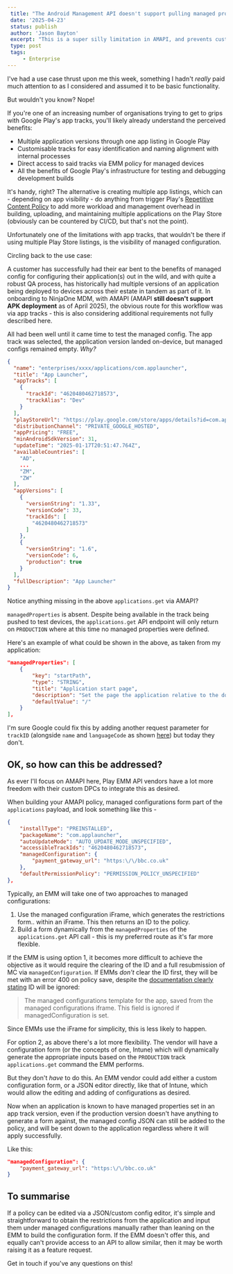 ```yaml
---
 title: "The Android Management API doesn't support pulling managed properties (config) from app tracks. Here's how to work around it"
 date: '2025-04-23'
 status: publish
 author: 'Jason Bayton'
 excerpt: "This is a super silly limitation in AMAPI, and prevents customers testing their managed configurations in tracks before rolling out to prod. Your EMM can work around it, though."
 type: post
 tags:
     - Enterprise
---
```


I've had a use case thrust upon me this week, something I hadn't _really_ paid much attention to as I considered and assumed it to be basic functionality. 

But wouldn't you know? Nope!

If you're one of an increasing number of organisations trying to get to grips with Google Play's app tracks, you'll likely already understand the perceived benefits: 

- Multiple application versions through one app listing in Google Play
- Customisable tracks for easy identification and naming alignment with internal processes
- Direct access to said tracks via EMM policy for managed devices
- All the benefits of Google Play's infrastructure for testing and debugging development builds

It's handy, right? The alternative is creating multiple app listings, which can - depending on app visibility - do anything from trigger Play's [Repetitive Content Policy](https://support.google.com/googleplay/android-developer/answer/9899034#!?zippy_activeEl=made-for-ads#made-for-ads&zippy=%2Cexamples-of-common-violations) to add more workload and management overhead in building, uploading, and maintaining multiple applications on the Play Store (obviously can be countered by CI/CD, but that's not the point).

Unfortunately one of the limitations with app tracks, that wouldn't be there if using multiple Play Store listings, is the visibility of managed configuration.

Circling back to the use case:

A customer has successfully had their ear bent to the benefits of managed config for configuring their application(s) out in the wild, and with quite a robust QA process, has historically had multiple versions of an application being deployed to devices across their estate in tandem as part of it. In onboarding to NinjaOne MDM, with AMAPI (AMAPI **still doesn't support APK deployment** as of April 2025), the obvious route for this workflow was via app tracks - this is also considering additional requirements not fully described here.

All had been well until it came time to test the managed config. The app track was selected, the application version landed on-device, but managed configs remained empty. _Why?_

```json
{
  "name": "enterprises/xxxx/applications/com.applauncher",
  "title": "App Launcher",
  "appTracks": [
    {
      "trackId": "4620480462718573",
      "trackAlias": "Dev"
    }
  ],
  "playStoreUrl": "https://play.google.com/store/apps/details?id=com.applauncher",
  "distributionChannel": "PRIVATE_GOOGLE_HOSTED",
  "appPricing": "FREE",
  "minAndroidSdkVersion": 31,
  "updateTime": "2025-01-17T20:51:47.764Z",
  "availableCountries": [
    "AD",
    ...
    "ZM",
    "ZW"
  ],
  "appVersions": [
    {
      "versionString": "1.33",
      "versionCode": 33,
      "trackIds": [
        "4620480462718573"
      ]
    },
    {
      "versionString": "1.6",
      "versionCode": 6,
      "production": true
    }
  ],
  "fullDescription": "App Launcher"
}
```

Notice anything missing in the above `applications.get` via AMAPI? 

`managedProperties` is absent. Despite being available in the track being pushed to test devices, the `applications.get` API endpoint will only return on `PRODUCTION` where at this time no managed properties were defined.

Here's an example of what could be shown in the above, as taken from my application:

```json
"managedProperties": [
    {
        "key": "startPath",
        "type": "STRING",
        "title": "Application start page",
        "description": "Set the page the application relative to the domain. Default is /, so to start on the Android docs page input /android.",
        "defaultValue": "/"
    }
],
```

I'm sure Google could fix this by adding another request parameter for `trackID` (alongside `name` and `languageCode` as shown [here](https://developers.google.com/android/management/reference/rest/v1/enterprises.applications/get)) but today they don't. 

## OK, so how can this be addressed?

As ever I'll focus on AMAPI here, Play EMM API vendors have a lot more freedom with their custom DPCs to integrate this as desired. 

When building your AMAPI policy, managed configurations form part of the `applications` payload, and look something like this - 

```json
{
    "installType": "PREINSTALLED",
    "packageName": "com.applauncher",
    "autoUpdateMode": "AUTO_UPDATE_MODE_UNSPECIFIED",
    "accessibleTrackIds": "4620480462718573",
    "managedConfiguration": {
        "payment_gateway_url": "https:\/\/bbc.co.uk"
    },
    "defaultPermissionPolicy": "PERMISSION_POLICY_UNSPECIFIED"
},
```

Typically, an EMM will take one of two approaches to managed configurations:

1. Use the managed configuration iFrame, which generates the restrictions form.. within an iFrame. This then returns an ID to the policy.
2. Build a form dynamically from the `managedProperties` of the `applications.get` API call - this is my preferred route as it's far more flexible.

If the EMM is using option 1, it becomes more difficult to achieve the objective as it would require the clearing of the ID and a full resubmission of MC via `managedConfiguration`. If EMMs _don't_ clear the ID first, they will be met with an error 400 on policy save, despite the [documentation clearly stating](https://developers.google.com/android/management/reference/rest/v1/enterprises.policies#:~:text=is%20ignored%20if-,managedConfiguration,-is%20set.) ID will be ignored:

> The managed configurations template for the app, saved from the managed configurations iframe. This field is ignored if managedConfiguration is set.

Since EMMs use the iFrame for simplicity, this is less likely to happen.

For option 2, as above there's a lot more flexibility. The vendor will have a configuration form (or the concepts of one, Intune) which will dynamically generate the appropriate inputs based on the `PRODUCTION` track `applications.get` command the EMM performs. 

But they don't _have_ to do this. An EMM vendor could add either a custom configuration form, or a JSON editor directly, like that of Intune, which would allow the editing and adding of configurations as desired.

Now when an application is known to have managed properties set in an app track version, even if the production version doesn't have anything to generate a form against, the managed config JSON can still be added to the policy, and will be sent down to the application regardless where it will apply successfully. 

Like this: 

```json
"managedConfiguration": {
    "payment_gateway_url": "https:\/\/bbc.co.uk"
}
```
## To summarise 

If a policy can be edited via a JSON/custom config editor, it's simple and straightforward to obtain the restrictions from the application and input them under managed configurations manually rather than leaning on the EMM to build the configuration form. If the EMM doesn't offer this, and equally can't provide access to an API to allow similar, then it may be worth raising it as a feature request. 

Get in touch if you've any questions on this!